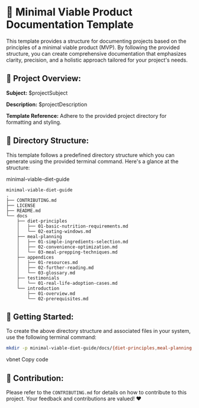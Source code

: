 # 📘 Minimal Viable Product Documentation Template

This template provides a structure for documenting projects based on the principles of a minimal viable product (MVP). By following the provided structure, you can create comprehensive documentation that emphasizes clarity, precision, and a holistic approach tailored for your project's needs.

## 🌟 Project Overview:

**Subject:** $projectSubject

**Description:** $projectDescription

**Template Reference:** Adhere to the provided project directory for formatting and styling.

## 📁 Directory Structure:

This template follows a predefined directory structure which you can generate using the provided terminal command. Here's a glance at the structure:

minimal-viable-diet-guide
```plaintext
minimal-viable-diet-guide 
.
├── CONTRIBUTING.md
├── LICENSE
├── README.md
└── docs
    ├── diet-principles
    │   ├── 01-basic-nutrition-requirements.md
    │   └── 02-eating-windows.md
    ├── meal-planning
    │   ├── 01-simple-ingredients-selection.md
    │   ├── 02-convenience-optimization.md
    │   └── 03-meal-prepping-techniques.md
    ├── appendices
    │   ├── 01-resources.md
    │   ├── 02-further-reading.md
    │   └── 03-glossary.md
    ├── testimonials
    │   └── 01-real-life-adoption-cases.md
    └── introduction
        ├── 01-overview.md
        └── 02-prerequisites.md
```

## 🚀 Getting Started:

To create the above directory structure and associated files in your system, use the following terminal command:

```bash
mkdir -p minimal-viable-diet-guide/docs/{diet-principles,meal-planning,appendices,testimonials,introduction} && touch minimal-viable-diet-guide/{CONTRIBUTING.md,LICENSE,README.md} minimal-viable-diet-guide/docs/diet-principles/{01-basic-nutrition-requirements.md,02-eating-windows.md} minimal-viable-diet-guide/docs/meal-planning/{01-simple-ingredients-selection.md,02-convenience-optimization.md,03-meal-prepping-techniques.md} minimal-viable-diet-guide/docs/appendices/{01-resources.md,02-further-reading.md,03-glossary.md} minimal-viable-diet-guide/docs/testimonials/01-real-life-adoption-cases.md minimal-viable-diet-guide/docs/introduction/{01-overview.md,02-prerequisites.md}
```


vbnet
Copy code

## 👥 Contribution:

Please refer to the `CONTRIBUTING.md` for details on how to contribute to this project. Your feedback and contributions are valued! ❤️
